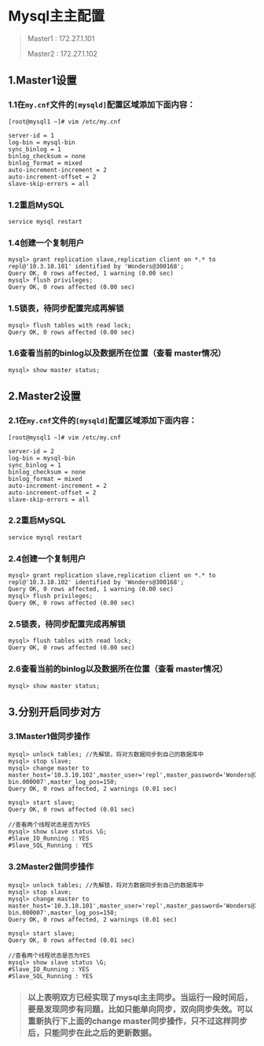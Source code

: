 # Mysql主主配置

> Master1 : 172.27.1.101
>
> Master2 : 172.27.1.102

## 1.Master1设置

### 1.1在`my.cnf`文件的`[mysqld]`配置区域添加下面内容：

```shell
[root@mysql1 ~]# vim /etc/my.cnf

server-id = 1   
log-bin = mysql-bin
sync_binlog = 1
binlog_checksum = none
binlog_format = mixed
auto-increment-increment = 2
auto-increment-offset = 2
slave-skip-errors = all
```

### 1.2重启MySQL

```shell
service mysql restart
```

### 1.4创建一个复制用户

```shell
mysql> grant replication slave,replication client on *.* to repl@'10.3.10.101' identified by 'Wonders@300168';
Query OK, 0 rows affected, 1 warning (0.00 sec)
mysql> flush privileges;
Query OK, 0 rows affected (0.00 sec)
```

### 1.5锁表，待同步配置完成再解锁

```
mysql> flush tables with read lock;
Query OK, 0 rows affected (0.00 sec)
```

### 1.6查看当前的binlog以及数据所在位置（查看 master情况）

```
mysql> show master status;
```

## 2.Master2设置

### 2.1在`my.cnf`文件的`[mysqld]`配置区域添加下面内容：

```shell
[root@mysql1 ~]# vim /etc/my.cnf

server-id = 2  
log-bin = mysql-bin
sync_binlog = 1
binlog_checksum = none
binlog_format = mixed
auto-increment-increment = 2
auto-increment-offset = 2
slave-skip-errors = all
```

### 2.2重启MySQL

```shell
service mysql restart
```

### 2.4创建一个复制用户

```mysql
mysql> grant replication slave,replication client on *.* to repl@'10.3.10.102' identified by 'Wonders@300168';
Query OK, 0 rows affected, 1 warning (0.00 sec)
mysql> flush privileges;
Query OK, 0 rows affected (0.00 sec)
```

### 2.5锁表，待同步配置完成再解锁

```mysql
mysql> flush tables with read lock;
Query OK, 0 rows affected (0.00 sec)
```

### 2.6查看当前的binlog以及数据所在位置（查看 master情况）

```mysql
mysql> show master status;
```

## 3.分别开启同步对方

### 3.1Master1做同步操作

```mysql
mysql> unlock tables; //先解锁，将对方数据同步到自己的数据库中
mysql> stop slave;
mysql> change master to master_host='10.3.10.102',master_user='repl',master_password='Wonders@300168',master_log_file='mysql-bin.000007',master_log_pos=150;
Query OK, 0 rows affected, 2 warnings (0.01 sec)

mysql> start slave;
Query OK, 0 rows affected (0.01 sec)

//查看两个线程状态是否为YES
mysql> show slave status \G;
#Slave_IO_Running : YES
#Slave_SQL_Running : YES
```

### 3.2Master2做同步操作

```mysql
mysql> unlock tables; //先解锁，将对方数据同步到自己的数据库中
mysql> stop slave;
mysql> change master to master_host='10.3.10.101',master_user='repl',master_password='Wonders@300168',master_log_file='mysql-bin.000007',master_log_pos=150;
Query OK, 0 rows affected, 2 warnings (0.01 sec)

mysql> start slave;
Query OK, 0 rows affected (0.01 sec)

//查看两个线程状态是否为YES
mysql> show slave status \G;
#Slave_IO_Running : YES
#Slave_SQL_Running : YES
```

> ### 以上表明双方已经实现了mysql主主同步。当运行一段时间后，要是发现同步有问题，比如只能单向同步，双向同步失效。可以重新执行下上面的change master同步操作，只不过这样同步后，只能同步在此之后的更新数据。







